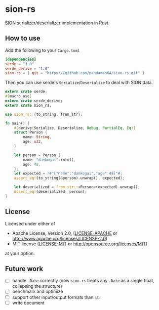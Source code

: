 sion-rs
===

[SION](https://dankogai.github.io/SION/) serializer/deserializer implementation in Rust.

## How to use
Add the following to your `Cargo.toml`
```toml
[dependencies]
serde = "1.0"
serde_derive = "1.0"
sion-rs = { git = "https://github.com/pandaman64/sion-rs.git" }
```

Then you can use serde's `Serialize`/`Deserialize` to deal with SION data.
```rust
extern crate serde;
#[macro_use]
extern crate serde_derive;
extern crate sion_rs;

use sion_rs::{to_string, from_str};

fn main() {
    #[derive(Serialize, Deserialize, Debug, PartialEq, Eq)]
    struct Person {
        name: String,
        age: u32,
    }

    let person = Person {
        name: "dankogai".into(),
        age: 48,
    };
    let expected = r#"["name":"dankogai","age":48]"#;
    assert_eq!(to_string(&person).unwrap(), expected);

    let deserialized = from_str::<Person>(expected).unwrap();
    assert_eq!(deserialized, person);
}

```

## License

Licensed under either of

 * Apache License, Version 2.0, ([LICENSE-APACHE](LICENSE-APACHE) or http://www.apache.org/licenses/LICENSE-2.0)
 * MIT license ([LICENSE-MIT](LICENSE-MIT) or http://opensource.org/licenses/MIT)

at your option.

## Future work
- [ ] handle `.Date` correctly (now `sion-rs` treats any `.Date` as a single float, collapsing the structure)
- [ ] benchmark and optimize
- [ ] support other input/output formats than `str`
- [ ] write document
